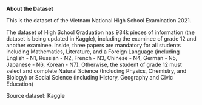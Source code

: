**About the Dataset**

This is the dataset of the Vietnam National High School Examination 2021.

The dataset of High School Graduation has 934k pieces of information (the dataset is being updated in Kaggle), including the examinee of grade 12 and another examinee. Inside, three papers are mandatory for all students including Mathematics, Literature, and a Foreign Language (including English - N1,  Russian - N2, French - N3, Chinese - N4, German - N5, Japanese - N6, Korean - N7). Otherwise, the student of grade 12 must select and complete Natural Science (Including Physics, Chemistry, and Biology) or Social Science (including History, Geography and Civic Education)

Source dataset: Kaggle
